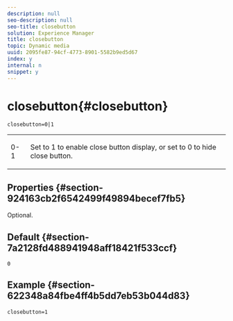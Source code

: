 ```yaml
---
description: null
seo-description: null
seo-title: closebutton
solution: Experience Manager
title: closebutton
topic: Dynamic media
uuid: 2095fe87-94cf-4773-8901-5582b9ed5d67
index: y
internal: n
snippet: y
---
```


# closebutton{#closebutton}

 `closebutton=0|1`

<table id="table_9B98C97485DD4DEB8A6ECBCE8DF6B886"> 
 <tbody> 
  <tr> 
   <td colname="col1"> <p> <span class="codeph"> 0-1 </span> </p> </td> 
   <td colname="col2"> <p> Set to <span class="codeph"> 1</span> to enable close button display, or set to <span class="codeph"> 0</span> to hide close button. </p> </td> 
  </tr> 
 </tbody> 
</table>

## Properties {#section-924163cb2f6542499f49894becef7fb5}

Optional.

## Default {#section-7a2128fd488941948aff18421f533ccf}

`0`

## Example {#section-622348a84fbe4ff4b5dd7eb53b044d83}

`closebutton=1` 
